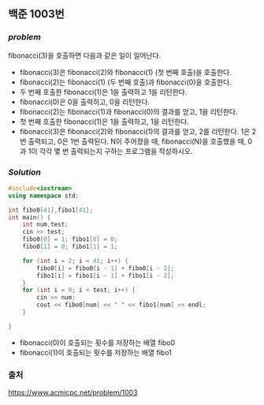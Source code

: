 ## 백준 1003번

### ***problem***
fibonacci(3)을 호출하면 다음과 같은 일이 일어난다.

- fibonacci(3)은 fibonacci(2)와 fibonacci(1) (첫 번째 호출)을 호출한다.
- fibonacci(2)는 fibonacci(1) (두 번째 호출)과 fibonacci(0)을 호출한다.
- 두 번째 호출한 fibonacci(1)은 1을 출력하고 1을 리턴한다.
- fibonacci(0)은 0을 출력하고, 0을 리턴한다.
- fibonacci(2)는 fibonacci(1)과 fibonacci(0)의 결과를 얻고, 1을 리턴한다.
- 첫 번째 호출한 fibonacci(1)은 1을 출력하고, 1을 리턴한다.
- fibonacci(3)은 fibonacci(2)와 fibonacci(1)의 결과를 얻고, 2를 리턴한다.
1은 2번 출력되고, 0은 1번 출력된다. N이 주어졌을 때, fibonacci(N)을 호출했을 때, 0과 1이 각각 몇 번 출력되는지 구하는 프로그램을 작성하시오.
### ***Solution***

```c++
#include<iostream>
using namespace std;

int fibo0[41],fibo1[41];
int main() {
	int num,test;
	cin >> test;
	fibo0[0] = 1; fibo1[0] = 0;
	fibo0[1] = 0; fibo1[1] = 1;

	for (int i = 2; i < 41; i++) {
		fibo0[i] = fibo0[i - 1] + fibo0[i - 2];
		fibo1[i] = fibo1[i - 1] + fibo1[i - 2];
	}
	for (int i = 0; i < test; i++) {
		cin >> num;
		cout << fibo0[num] << " " << fibo1[num] << endl;
	}

}

```

- fibonacci(0)이 호출되는 횟수를 저장하는 배열 fibo0
- fibonacci(1)이 호출되는 횟수를 저장하는 배열 fibo1

### 출처
https://www.acmicpc.net/problem/1003